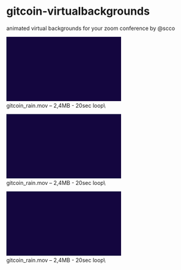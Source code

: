 # gitcoin-virtualbackgrounds
 animated virtual backgrounds for your zoom conference by @scco


[![gitcoin_rain](gitcoin_rain_preview.gif)](gitcoin_rain.mov)\
gitcoin_rain.mov – 2,4MB - 20sec loop\\

[![gitcoin_rain](gitcoin_rain_preview.gif)](gitcoin_rain.mov)\
gitcoin_rain.mov – 2,4MB - 20sec loop\\

[![gitcoin_rain](gitcoin_rain_preview.gif)](gitcoin_rain.mov)\
gitcoin_rain.mov – 2,4MB - 20sec loop\\
